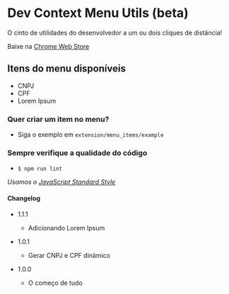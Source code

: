 # Dev Context Menu Utils (beta) #

O cinto de utilidades do desenvolvedor a um ou dois cliques de distância!

Baixe na [Chrome Web Store](https://chrome.google.com/webstore/detail/dev-context-menu-utils-be/eopnaofinaekcbibkhapnehljhgkhmge)

## Itens do menu disponíveis ##

* CNPJ
* CPF
* Lorem Ipsum

### Quer criar um item no menu? ###

* Siga o exemplo em `extension/menu_items/example`

### Sempre verifique a qualidade do código ###

* `$ npm run lint`

_Usamos o [JavaScript Standard Style](https://github.com/feross/standard)_

#### Changelog ####

* 1.1.1
  * Adicionando Lorem Ipsum

* 1.0.1
  * Gerar CNPJ e CPF dinâmico

* 1.0.0
  * O começo de tudo
